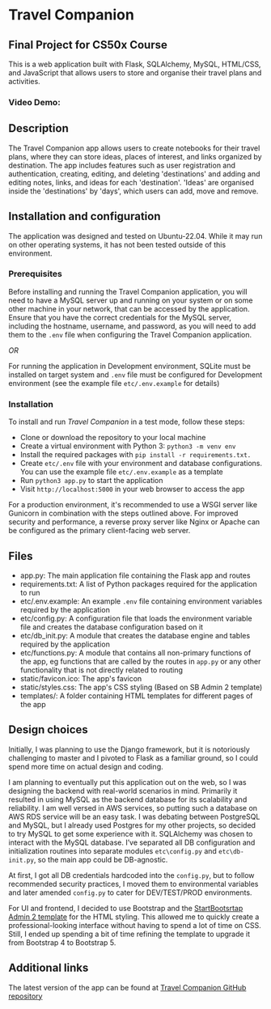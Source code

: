 # Travel Companion

## Final Project for CS50x Course

This is a web application built with Flask, SQLAlchemy, MySQL, HTML/CSS, and JavaScript that allows users to store and organise their travel plans and activities.

### Video Demo:  <URL HERE>

## Description

The Travel Companion app allows users to create notebooks for their travel plans, where they can store ideas, places of interest, and links organized by destination. The app includes features such as user registration and authentication, creating, editing, and deleting 'destinations' and adding and editing notes, links, and ideas for each 'destination'.
'Ideas' are organised inside the 'destinations' by 'days', which users can add, move and remove.

## Installation and configuration

The application was designed and tested on Ubuntu-22.04. While it may run on other operating systems, it has not been tested outside of this environment.

### Prerequisites

Before installing and running the Travel Companion application, you will need to have a MySQL server up and running on your system or on some other machine in your network, that can be accessed by the application.
Ensure that you have the correct credentials for the MySQL server, including the hostname, username, and password, as you will need to add them to the `.env` file when configuring the Travel Companion application.

*OR*

For running the application in Development environment, SQLite must be installed on target system and `.env` file must be configured for Development environment (see the example file `etc/.env.example` for details)

### Installation

To install and run *Travel Companion* in a test mode, follow these steps:

- Clone or download the repository to your local machine
- Create a virtual environment with Python 3: `python3 -m venv env`
- Install the required packages with `pip install -r requirements.txt.`
- Create `etc/.env` file with your environment and database configurations. You can use the example file `etc/.env.example` as a template
- Run `python3 app.py` to start the application
- Visit `http://localhost:5000` in your web browser to access the app

For a production environment, it's recommended to use a WSGI server like Gunicorn in combination with the steps outlined above. For improved security and performance, a reverse proxy server like Nginx or Apache can be configured as the primary client-facing web server.

## Files

- app.py: The main application file containing the Flask app and routes
- requirements.txt: A list of Python packages required for the application to run
- etc/.env.example: An example `.env` file containing environment variables required by the application
- etc/config.py: A configuration file that loads the environment variable file and creates the database configuration based on it
- etc/db_init.py: A module that creates the database engine and tables required by the application
- etc/functions.py: A module that contains all non-primary functions of the app, eg functions that are called by the routes in `app.py` or any other functionality that is not directly related to routing
- static/favicon.ico: The app's favicon
- static/styles.css: The app's CSS styling (Based on SB Admin 2 template)
- templates/: A folder containing HTML templates for different pages of the app

## Design choices

Initially, I was planning to use the Django framework, but it is notoriously challenging to master and I pivoted to Flask as a familiar ground, so I could spend more time on actual design and coding.

I am planning to eventually put this application out on the web, so I was designing the backend with real-world scenarios in mind. Primarily it resulted in using MySQL as the backend database for its scalability and reliability. I am well versed in AWS services, so putting such a database on AWS RDS service will be an easy task.
I was debating between PostgreSQL and MySQL, but I already used Postgres for my other projects, so decided to try MySQL to get some experience with it. SQLAlchemy was chosen to interact with the MySQL database. I’ve separated all DB configuration and initialization routines into separate modules `etc\config.py` and `etc\db-init.py`, so the main app could be DB-agnostic.

At first, I got all DB credentials hardcoded into the `config.py`, but to follow recommended security practices, I moved them to environmental variables and later amended `config.py` to cater for DEV/TEST/PROD environments.

For UI and frontend, I decided to use Bootstrap and the [StartBootsrtap Admin 2 template](https://startbootstrap.com/theme/sb-admin-2) for the HTML styling. This allowed me to quickly create a professional-looking interface without having to spend a lot of time on CSS. Still, I ended up spending a bit of time refining the template to upgrade it from Bootstrap 4 to Bootstrap 5.

## Additional links

The latest version of the app can be found at [Travel Companion GitHub repository](https://github.com/Hevsy/Travel-Companion)
